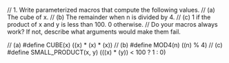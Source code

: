 // 1. Write parameterized macros that compute the following values.
// (a) The cube of x.
// (b) The remainder when n is divided by 4.
// (c) 1 if the product of x and y is less than 100. 0 otherwise.
// Do your macros always work? If not, describe what arguments would make them fail.

// (a) #define CUBE(x) ((x) * (x) * (x))
// (b) #define MOD4(n) ((n) % 4)
// (c) #define SMALL_PRODUCT(x, y) (((x) * (y)) < 100 ? 1 : 0)